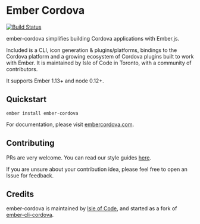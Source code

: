 # Ember Cordova

[![Build Status](https://travis-ci.org/isleofcode/ember-cordova.svg?branch=feat%2Ftravis)](https://travis-ci.org/isleofcode/ember-cordova)

ember-cordova simplifies building Cordova applications with Ember.js.

Included is a CLI, icon generation & plugins/platforms, bindings to the Cordova platform and a growing ecosystem of Cordova plugins built to work with Ember. It is maintained by Isle of Code in Toronto, with a community of contributors.

It supports Ember 1.13+ and node 0.12+.

## Quickstart

`ember install ember-cordova`

For documentation, please visit [embercordova.com](http://embercordova.com).

## Contributing

PRs are very welcome. You can read our style guides [here](https://github.com/isleofcode/style-guide).

If you are unsure about your contribution idea, please feel free to
open an Issue for feedback.

## Credits

ember-cordova is maintained by [Isle of Code](https://isleofcode.com), and started as a fork of [ember-cli-cordova](https://github.com/poetic/ember-cli-cordova).
